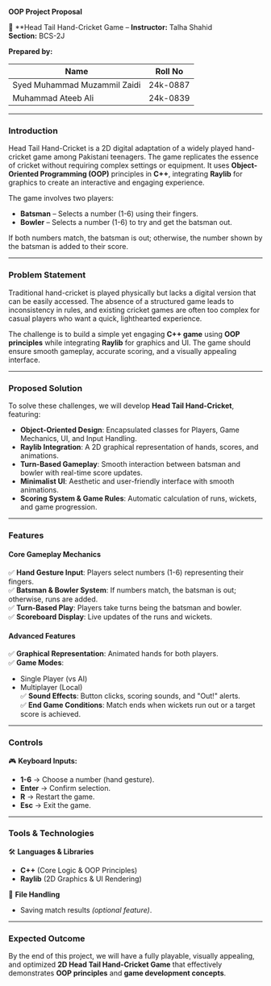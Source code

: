 **OOP Project Proposal**

🚀 **Head Tail Hand-Cricket Game – 
**Instructor:** Talha Shahid  
**Section:** BCS-2J  

**Prepared by:**  

| Name                          | Roll No    |
|------------------------------|------------|
| Syed Muhammad Muzammil Zaidi | 24k-0887   |
| Muhammad Ateeb Ali           | 24k-0839   |

---

### **Introduction**
Head Tail Hand-Cricket is a 2D digital adaptation of a widely played hand-cricket game among Pakistani teenagers. The game replicates the essence of cricket without requiring complex settings or equipment. It uses **Object-Oriented Programming (OOP)** principles in **C++**, integrating **Raylib** for graphics to create an interactive and engaging experience.

The game involves two players:
- **Batsman** – Selects a number (1-6) using their fingers.
- **Bowler** – Selects a number (1-6) to try and get the batsman out.

If both numbers match, the batsman is out; otherwise, the number shown by the batsman is added to their score.

---

### **Problem Statement**
Traditional hand-cricket is played physically but lacks a digital version that can be easily accessed. The absence of a structured game leads to inconsistency in rules, and existing cricket games are often too complex for casual players who want a quick, lighthearted experience.

The challenge is to build a simple yet engaging **C++ game** using **OOP principles** while integrating **Raylib** for graphics and UI. The game should ensure smooth gameplay, accurate scoring, and a visually appealing interface.

---

### **Proposed Solution**
To solve these challenges, we will develop **Head Tail Hand-Cricket**, featuring:

- **Object-Oriented Design**: Encapsulated classes for Players, Game Mechanics, UI, and Input Handling.
- **Raylib Integration**: A 2D graphical representation of hands, scores, and animations.
- **Turn-Based Gameplay**: Smooth interaction between batsman and bowler with real-time score updates.
- **Minimalist UI**: Aesthetic and user-friendly interface with smooth animations.
- **Scoring System & Game Rules**: Automatic calculation of runs, wickets, and game progression.

---

### **Features**
#### **Core Gameplay Mechanics**
✅ **Hand Gesture Input**: Players select numbers (1-6) representing their fingers.  
✅ **Batsman & Bowler System**: If numbers match, the batsman is out; otherwise, runs are added.  
✅ **Turn-Based Play**: Players take turns being the batsman and bowler.  
✅ **Scoreboard Display**: Live updates of the runs and wickets.  

#### **Advanced Features**
✅ **Graphical Representation**: Animated hands for both players.  
✅ **Game Modes**:
- Single Player (vs AI)
- Multiplayer (Local)  
✅ **Sound Effects**: Button clicks, scoring sounds, and "Out!" alerts.  
✅ **End Game Conditions**: Match ends when wickets run out or a target score is achieved.  

---

### **Controls**
🎮 **Keyboard Inputs:**
- **1-6** → Choose a number (hand gesture).  
- **Enter** → Confirm selection.  
- **R** → Restart the game.  
- **Esc** → Exit the game.  

---

### **Tools & Technologies**
🛠 **Languages & Libraries**
- **C++** (Core Logic & OOP Principles)
- **Raylib** (2D Graphics & UI Rendering)

📂 **File Handling**
- Saving match results *(optional feature)*.

---

### **Expected Outcome**
By the end of this project, we will have a fully playable, visually appealing, and optimized **2D Head Tail Hand-Cricket Game** that effectively demonstrates **OOP principles** and **game development concepts**.

